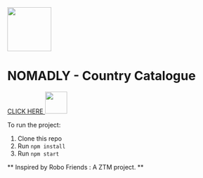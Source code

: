 <img src="https://cdn-icons-png.flaticon.com/512/3192/3192970.png" style='width:100px'/>

# NOMADLY - Country Catalogue

<a href='https://amenhasfaw.github.io/NOMADLY-Country-Catalogue/'> CLICK HERE
  <img src="https://img.icons8.com/clouds/512/cloud-link.png" style='width:50px'/>
</a>


To run the project:

1. Clone this repo
2. Run `npm install`
3. Run `npm start`

** Inspired by Robo Friends : A ZTM project. **
